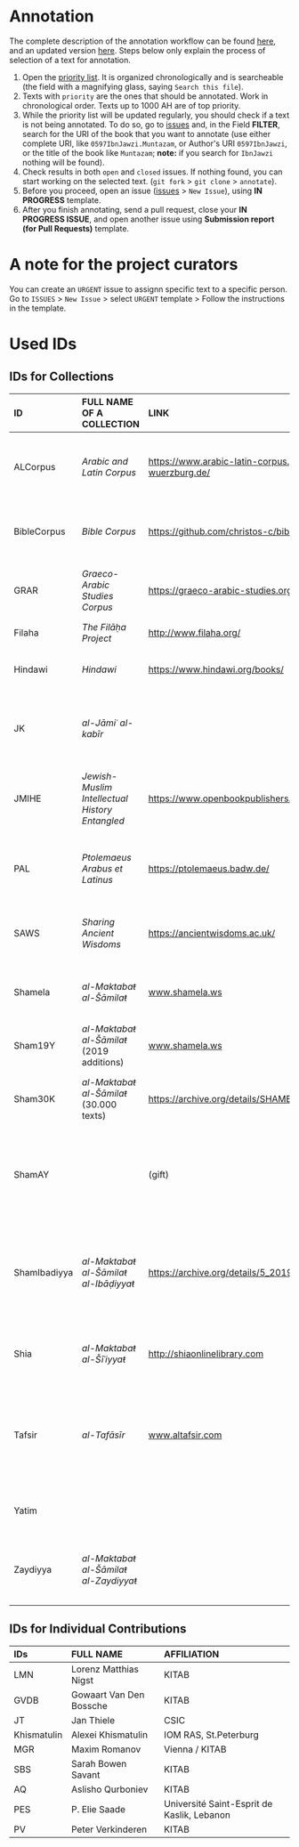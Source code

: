 # Annotation

The complete description of the annotation workflow can be found [here](https://docs.google.com/document/d/1I3Xa67EOMOGoaBJnjxlZcuyEFHYq21gwS4r59t_Mw5g/edit?usp=sharing), and an updated version [here](https://docs.google.com/document/d/1XsRR56gn3LvpToTtmy7_YlLtG9bybZImhVMvX1SISrE/edit). Steps below only explain the process of selection of a text for annotation.

1. Open the [priority list](https://github.com/OpenITI/Annotation/blob/master/priority_list.csv). It is organized chronologically and is searcheable (the field with a magnifying glass, saying `Search this file`).
1. Texts with `priority` are the ones that should be annotated. Work in chronological order. Texts up to 1000 AH are of top priority.
1. While the priority list will be updated regularly, you should check if a text is not being annotated. To do so, go to [issues](https://github.com/OpenITI/Annotation/issues) and, in the Field **FILTER**, search for the URI of the book that you want to annotate (use either complete URI, like `0597IbnJawzi.Muntazam`, or Author's URI `0597IbnJawzi`, or the title of the book like `Muntazam`; **note:** if you search for `IbnJawzi` nothing will be found).
1. Check results in both `open` and `closed` issues. If nothing found, you can start working on the selected text. (`git fork` > `git clone` > `annotate`).
1. Before you proceed, open an issue ([issues](https://github.com/OpenITI/Annotation/issues) > `New Issue`), using **IN PROGRESS** template.
1. After you finish annotating, send a pull request, close your **IN PROGRESS ISSUE**, and open another issue using **Submission report (for Pull Requests)** template.

# A note for the project curators

You can create an `URGENT` issue to assignn specific text to a specific person. Go to `ISSUES` > `New Issue` > select `URGENT` template > Follow the instructions in the template. 

# Used IDs

## IDs for Collections

| ID | FULL NAME OF A COLLECTION | LINK | SHORT DESCRIPTION |
|:---|:---|:---|:---|
| ALCorpus | *Arabic and Latin Corpus* | https://www.arabic-latin-corpus.philosophie.uni-wuerzburg.de/ | A collection of Arabic-Latin translations of the 10th to 14th centuries AD |
| BibleCorpus | *Bible Corpus* | https://github.com/christos-c/bible-corpus | A multilingual parallel corpus of Bible translations |
| GRAR | *Graeco-Arabic Studies Corpus* | https://graeco-arabic-studies.org | A Digital Corpus for Graeco-Arabic Studies |
| Filaha | *The Filāḥa Project* | http://www.filaha.org/ | Arabic books on husbandry |
| Hindawi | *Hindawi* | https://www.hindawi.org/books/ | Books published by the Hindawi foundation |
| JK | *al-Jāmiʿ al-kabīr* | | Books digitized by Jordanian publisher Markaz al-Turāṯ |
| JMIHE | *Jewish-Muslim Intellectual History Entangled* | https://www.openbookpublishers.com/product/1193 | Publication of texts from the Karaite Library in Cairo, now in St Petersburg |
| PAL | *Ptolemaeus Arabus et Latinus* | https://ptolemaeus.badw.de/ | Arabic translations of and commentaries on Ptolemy's works |
| SAWS | *Sharing Ancient Wisdoms* | https://ancientwisdoms.ac.uk/ | Collection of Wisdom texts in Arabic and other languages |
| Shamela | *al-Maktabaŧ al-Šāmilaŧ* | www.shamela.ws | Large digital open-access library, scraped ca. 2014 |
| Sham19Y | *al-Maktabaŧ al-Šāmilaŧ* (2019 additions) | www.shamela.ws | additional scrape in October 2019 |
| Sham30K | *al-Maktabaŧ al-Šāmilaŧ*  (30.000 texts)| https://archive.org/details/SHAMELH30-1-20 | Official version + large amount of additional texts |
| ShamAY | | (gift) | Official version of *al-Maktabaŧ al-Šāmilaŧ* + private collection of digitized books |
| ShamIbadiyya | *al-Maktabaŧ al-Šāmilaŧ al-Ibāḍiyyaŧ* | https://archive.org/details/5_20190723 | Collection of Ibāḍī texts by the Algerian Jamʿiyyaŧ al-Turāṯ, packaged in a Maktaba Shamela instance |
| Shia | *al-Maktabaŧ al-Šīʿiyyaŧ* | http://shiaonlinelibrary.com | Text collection by the Ayatollah Milani Foundation |
| Tafsir | *al-Tafāsīr* | www.altafsir.com | Collection of Qur'ān commentaries by the Jordanian Royal Aal al-Bayt Institute for Islamic Thought |
| Yatim | | | (texts for which we do not have text files yet) |
| Zaydiyya | *al-Maktabaŧ al-Šāmilaŧ al-Zaydiyyaŧ* | | Collection of Zaydī texts, packaged in a Maktaba Shamela instance |

## IDs for Individual Contributions

| IDs | FULL NAME  | AFFILIATION |
|:----|:-----------|:------------|
| LMN | Lorenz Matthias Nigst | KITAB |
| GVDB | Gowaart Van Den Bossche | KITAB |
| JT | Jan Thiele | CSIC |
| Khismatulin | Alexei Khismatulin | IOM RAS, St.Peterburg |
| MGR | Maxim Romanov | Vienna / KITAB  |
| SBS | Sarah Bowen Savant | KITAB |
| AQ | Aslisho Qurboniev | KITAB |
| PES | P. Elie Saade | Université Saint-Esprit de Kaslik, Lebanon |
| PV | Peter Verkinderen | KITAB |

